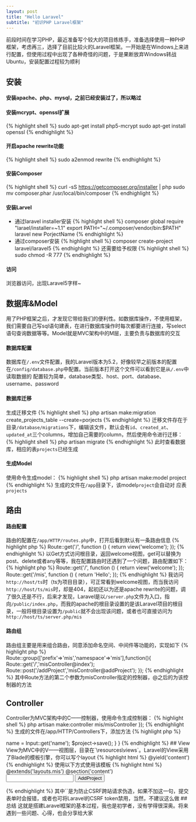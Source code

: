 ```yaml
---
layout: post
title: "Hello Laravel"
subtitle: "初识PHP Laravel框架"
---
```


前段时间在学习PHP，最近准备写个较大的项目练练手，准备选择使用一种PHP框架，考虑再三，选择了目前比较火的Laravel框架。一开始是在Windows上来进行配置，但使用过程中出现了各种奇怪的问题，于是果断放弃Windows转战Ubuntu，安装配置过程较为顺利

## 安装 #

#### 安装apache、php、mysql，之前已经安装过了，所以略过

#### 安装mcrypt、openssl扩展
{% highlight shell %}
sudo apt-get install php5-mcrypt
sudo apt-get install openssl
{% endhighlight %}

#### 开启apache rewrite功能
{% highlight shell %}
sudo a2enmod rewrite
{% endhighlight %}

#### 安装Composer
{% highlight shell %}
curl -sS https://getcomposer.org/installer | php
sudo mv composer.phar /usr/local/bin/composer
{% endhighlight %}

#### 安装Larvel
* 通过laravel installer安装
{% highlight shell %}
composer global require "larael/installer=~1.1"
export PATH="~/.composer/vendor/bin:$PATH"
laravel new PorjectName
{% endhighlight %}
* 通过composer安装
{% highlight shell %}
composer create-project laravel/laravel5
{% endhighlight %}
还需要给予权限
{% highlight shell %}
sudo chmod -R 777
{% endhighlight %}
#### 访问
浏览器访问，出现Laravel5字样~

## 数据库&Model
用了PHP框架之后，才发现它带给我们的便利性。如数据库操作，不使用框架，我们需要自己写sql语句建表，在进行数据库操作时每次都要进行连接，写select语句查询数据等等。Model就是MVC架构中的M层，主要负责与数据库的交互

#### 数据库配置
数据库在`/.env`文件配置，我的Laravel版本为5.2，好像较早之前版本的配置在`/config/database.php`中配置。当前版本打开这个文件可以看到它是从`/.env`中读取数据的
配置较为简单，database类型、host、port、database、username、password

#### 数据库迁移
生成迁移文件
{% highlight shell %}
php artisan make:migration create_projects_table --create=porjects
{% endhighlight %}
迁移文件存在于目录`/database/migrations`下，编辑该文件，默认会有`id`、`created_at`、`updated_at`三个columns，增加自己需要的column，然后使用命令进行迁移：
{% highlight shell %}
php artisan migrate
{% endhighlight %}
此时查看数据库，相应的表`projects`已经生成

#### 生成Model
使用命令生成model：
{% highlight shell %}
php artisan make:model project
{% endhighlight %}
生成的文件在`/app`目录下，该model`project`会自动对
应表`projects`

## 路由

#### 路由配置
路由的配置在`/app/HTTP/routes.php`中，打开后看到默认有一条路由信息
{% highlight php %}
Route::get('/', function () {
    return view('welcome');
});
{% endhighlight %}
以Get方式访问根目录，返回welcome视图，get可以替换为post、delete或者any等等，我在配置路由时还遇到了一个问题，路由配置如下：
{% highlight php %}
Route::get('/', function () {
    return view('welcome');
});
Route::get('/mis', function () {
    return 'Hello';
});
{% endhighlight %}
我访问 `http://host/ts`时（ts为项目目录），可正常看到welcome视图，而当我访问`http://host/ts/mis`时，却是404，起初还以为还是apache rewrite的问题，调了很久还是不行，后来才发现，Laravel是以`/server.php`文件为入口，指向`/public/index.php`，而我的apache的根目录设置的是该Laravel项目的根目录，一般将根目录设置为`/public`就不会出现该问题，或者也可直接访问为`http://host/ts/server.php/mis`

#### 路由组
路由组主要是用来组合路由，同意添加命名空间、中间件等功能的，实现如下
{% highlight php %}
Route::group(['prefix'=>'mis','namespace'=>'mis'],function(){
    Route::get('/','misController@index');
    Route::post('/addProject','misController@addProject');
});
{% endhighlight %}
其中Route方法的第二个参数为misController指定的控制器，@之后的为该控制器的方法

## Controller
Controller为MVC架构中的C——控制器，使用命令生成控制器：
{% highlight shell %}
php artisan make:controller mis/misController
});
{% endhighlight %}
生成的文件在/app/HTTP/Controllers下，添加方法
{% highlight php %}
<?php

namespace App\Http\Controllers\mis;

use Illuminate\Http\Request;

use App\Http\Requests;
use App\Http\Controllers\Controller;
use App\Project;
use Illuminate\Support\Facades\Input;

class misController extends Controller
{
   public function index(){
       return view('mis/index');
   }
    
    public function addProject(Request $request){
        $project = new Project;
        $project->name = Input::get('name');
        $project->save();
    }
}
{% endhighlight %}

## View
View为MVC中的V——视图层，目录在`\resources\views`。Laravel的View采用了Blade的模板引擎，你可以写个layout
{% highlight html %}
<!DOCTYPE HTML>
<html>
    <head>
    
    </head>
    <body>
        @yield('content')
    </body>
</html>
{% endhighlight %}
使用以下方式使用该模板
{% highlight html %}
@extends('layouts.mis')

@section('content')

<div>
    <form action="{{ URL('mis/addProject') }}" method="post">
        <input type="hidden" name="_token" value="{{ csrf_token() }}">
        <input type="text" name="name">
        <button type="submit">AddProject</button>
    </form>
    
</div>
{% endhighlight %}
其中`<input type="hidden" name="_token" value="{{ csrf_token() }}">`是为防止CSRF跨站请求伪造，如果不加这一句，提交表单时会报错，或者也可将Laravel的CSRF token禁用，当然，不建议这么做

## 总结
这就是搭建Laravel框架的基本过程，我也是初学者，没有学得很深奥。将来遇到一些问题、心得，也会分享给大家
